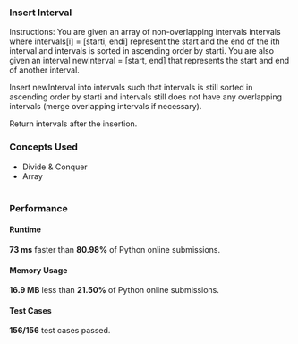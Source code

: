 ###  Insert Interval
<p>Instructions: You are given an array of non-overlapping intervals intervals where intervals[i] = [starti, endi] represent the start and the end of the ith interval and intervals is sorted in ascending order by starti. You are also given an interval newInterval = [start, end] that represents the start and end of another interval.

Insert newInterval into intervals such that intervals is still sorted in ascending order by starti and intervals still does not have any overlapping intervals (merge overlapping intervals if necessary).

Return intervals after the insertion.</p>

### Concepts Used 
* Divide & Conquer
* Array

#

### Performance
#### Runtime
**73 ms** faster than **80.98%** of Python online submissions.

#### Memory Usage
**16.9 MB** less than **21.50%** of Python online submissions.

#### Test Cases
**156/156** test cases passed.
